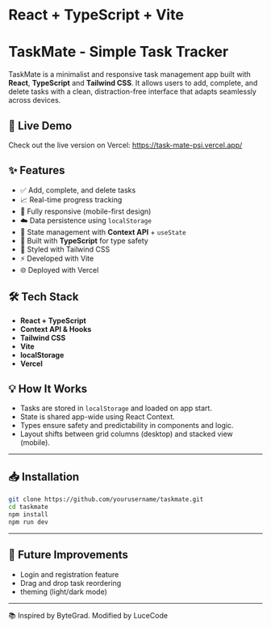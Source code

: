 # React + TypeScript + Vite


# TaskMate - Simple Task Tracker

TaskMate is a minimalist and responsive task management app built with **React**, **TypeScript** and **Tailwind CSS**. It allows users to add, complete, and delete tasks with a clean, distraction-free interface that adapts seamlessly across devices.

## 🚀 Live Demo

Check out the live version on Vercel:
 https://task-mate-psi.vercel.app/


## ✨ Features

- ✅ Add, complete, and delete tasks
- 📈 Real-time progress tracking
- 📱 Fully responsive (mobile-first design)
- ☁️ Data persistence using `localStorage`
- 🧠 State management with **Context API** + `useState`
- 🧩 Built with **TypeScript** for type safety
- 🎨 Styled with Tailwind CSS
- ⚡ Developed with Vite
- 🌐 Deployed with Vercel

## 🛠️ Tech Stack

- **React + TypeScript**
- **Context API & Hooks**
- **Tailwind CSS**
- **Vite**
- **localStorage**
- **Vercel**


## 💡 How It Works

- Tasks are stored in `localStorage` and loaded on app start.
- State is shared app-wide using React Context.
- Types ensure safety and predictability in components and logic.
- Layout shifts between grid columns (desktop) and stacked view (mobile).

---

## 📥 Installation

```bash
git clone https://github.com/yourusername/taskmate.git
cd taskmate
npm install
npm run dev
```

---
## 🔮 Future Improvements

- Login and registration feature
- Drag and drop task reordering
- theming (light/dark mode)

---

📚 Inspired by ByteGrad. Modified by LuceCode
